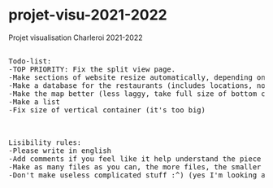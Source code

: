 # projet-visu-2021-2022
Projet visualisation Charleroi 2021-2022

<pre>

Todo-list:
-TOP PRIORITY: Fix the split view page.
-Make sections of website resize automatically, depending on the size of the window
-Make a database for the restaurants (includes locations, notes, descriptions and random photos)
-Make the map better (less laggy, take full size of bottom container)
-Make a list
-Fix size of vertical container (it's too big)



Lisibility rules:
-Please write in english
-Add comments if you feel like it help understand the piece of code
-Make as many files as you can, the more files, the smaller they are, the easier they are to read.
-Don't make useless complicated stuff :^) (yes I'm looking at you Maxim lol)

</pre>
